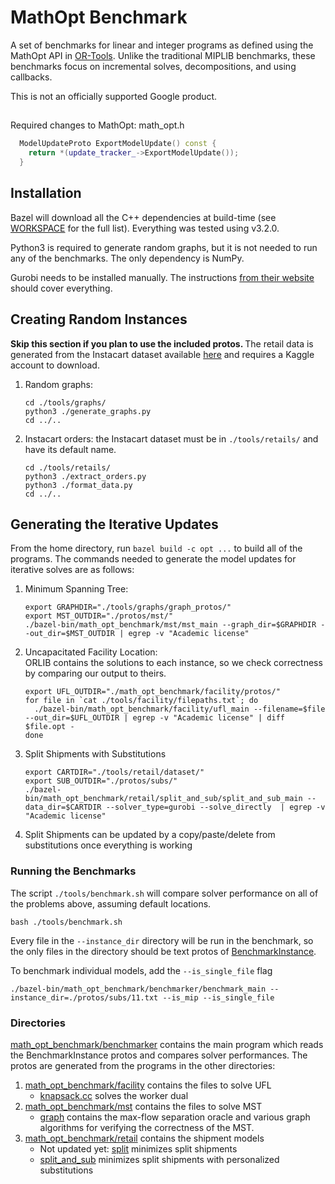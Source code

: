 # MathOpt Benchmark

A set of benchmarks for linear and integer programs as defined using the
MathOpt API in [OR-Tools](https://developers.google.com/optimization).
Unlike the traditional MIPLIB benchmarks, these benchmarks focus on incremental
solves, decompositions, and using callbacks.

This is not an officially supported Google product.

##
Required changes to MathOpt: math_opt.h
```c++
  ModelUpdateProto ExportModelUpdate() const {
    return *(update_tracker_->ExportModelUpdate());
  }
```

## Installation
Bazel will download all the C++ dependencies at build-time (see [WORKSPACE](WORKSPACE) for the full list). Everything was tested using v3.2.0.

Python3 is required to generate random graphs, but it is not needed to run any of the
benchmarks. The only dependency is NumPy.

Gurobi needs to be installed manually. The instructions [from their website](https://www.gurobi.com/documentation/9.1/quickstart_mac/software_installation_guid.html)
should cover everything.

## Creating Random Instances
<strong> Skip this section if you plan to use the included protos. </strong> The retail data is generated
from the Instacart dataset available [here](https://www.kaggle.com/c/instacart-market-basket-analysis)
and requires a Kaggle account to download.

1. Random graphs:
    ```
    cd ./tools/graphs/
    python3 ./generate_graphs.py
    cd ../..
    ```
2. Instacart orders: the Instacart dataset must be in `./tools/retails/` and have its default name.
    ```shell script
    cd ./tools/retails/
    python3 ./extract_orders.py
    python3 ./format_data.py
    cd ../..
    ```

## Generating the Iterative Updates
From the home directory, run `bazel build -c opt ...` to build all of the programs. 
The commands needed to generate the model updates for iterative solves are as follows:
1. Minimum Spanning Tree:
    ```shell script
    export GRAPHDIR="./tools/graphs/graph_protos/"
    export MST_OUTDIR="./protos/mst/"
   ./bazel-bin/math_opt_benchmark/mst/mst_main --graph_dir=$GRAPHDIR --out_dir=$MST_OUTDIR | egrep -v "Academic license"
    ```
2. Uncapacitated Facility Location: <br> ORLIB contains the solutions to each instance, so we check correctness by comparing
our output to theirs.
    ```shell script
    export UFL_OUTDIR="./math_opt_benchmark/facility/protos/"
    for file in `cat ./tools/facility/filepaths.txt`; do
      ./bazel-bin/math_opt_benchmark/facility/ufl_main --filename=$file --out_dir=$UFL_OUTDIR | egrep -v "Academic license" | diff $file.opt -
    done
    ```
3. Split Shipments with Substitutions
   ```shell script
   export CARTDIR="./tools/retail/dataset/"
   export SUB_OUTDIR="./protos/subs/"
   ./bazel-bin/math_opt_benchmark/retail/split_and_sub/split_and_sub_main --data_dir=$CARTDIR --solver_type=gurobi --solve_directly  | egrep -v "Academic license"
   ```
4. Split Shipments can be updated by a copy/paste/delete from substitutions once everything is working

### Running the Benchmarks
The script `./tools/benchmark.sh` will compare solver performance on all of the problems above, assuming default locations.
```shell script
bash ./tools/benchmark.sh
```
Every file in the `--instance_dir` directory will be run in the benchmark, so the only files in the directory should
be text protos of [BenchmarkInstance](math_opt_benchmark/proto/model.proto).

To benchmark individual models, add the `--is_single_file` flag
```shell script
./bazel-bin/math_opt_benchmark/benchmarker/benchmark_main --instance_dir=./protos/subs/11.txt --is_mip --is_single_file
```

### Directories
[math_opt_benchmark/benchmarker](math_opt_benchmark/benchmarker) contains the main program which reads the BenchmarkInstance
protos and compares solver performances. The protos are generated from the programs in the other
directories:
1. [math_opt_benchmark/facility](math_opt_benchmark/facility) contains the files to solve UFL
    * [knapsack.cc](math_opt_benchmark/facility/knapsack.cc) solves the worker dual
2. [math_opt_benchmark/mst](math_opt_benchmark/mst) contains the files to solve MST
    * [graph](math_opt_benchmark/mst/graph) contains the max-flow separation oracle and
    various graph algorithms for verifying the correctness of the MST.
3. [math_opt_benchmark/retail](math_opt_benchmark/retail) contains the shipment models
    * Not updated yet: [split](math_opt_benchmark/retail/split) minimizes split shipments
    * [split_and_sub](math_opt_benchmark/retail/split_and_sub) minimizes split shipments with personalized substitutions